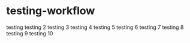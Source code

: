 # testing-workflow

testing
testing 2
testing 3
testing 4
testing 5
testing 6
testing 7
testing 8
testing 9
testing 10
